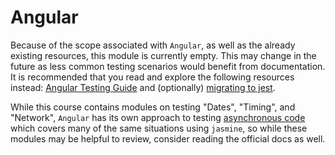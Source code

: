 # Angular

Because of the scope associated with `Angular`, as well as the already existing resources, this module is currently empty. This
may change in the future as less common testing scenarios would benefit from documentation. It is recommended that you read
and explore the following resources instead: [Angular Testing Guide](https://angular.io/guide/testing) and (optionally)
[migrating to jest](https://medium.com/angular-in-depth/migrate-your-angular-library-to-jest-faba9579591a).

While this course contains modules on testing "Dates", "Timing", and "Network", `Angular` has its own approach to testing
[asynchronous code](https://angular.io/guide/testing-components-scenarios#async-test-with-fakeasync) which covers many of the
same situations using `jasmine`, so while these modules may be helpful to review, consider reading the official docs as well.
